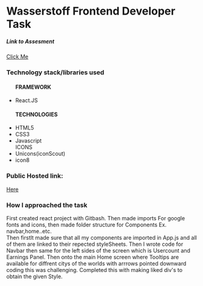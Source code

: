<h1>Wasserstoff Frontend Developer Task</h1>


<h5>Link to Assesment </h5>
<a href="https://wasseerstoff-frontend-developer-task-git-main-prasannaamale11.vercel.app/">Click Me</a>


<h3>Technology stack/libraries used</h3>

<ul>
<h4>FRAMEWORK</h4>
<li>React.JS</li>

<h4>TECHNOLOGIES</h4>
<li>HTML5</li>
<li>CSS3</li>
<li>Javascript</li>

</h4>ICONS</h4>
<li>Unicons(iconScout)</li>
<li>icon8</li>
</ul>

<h3>Public Hosted link:</h3>
<a href="https://wasseerstoff-frontend-developer-task-git-main-prasannaamale11.vercel.app/">Here</a>



<h3>How I approached the task</h3>
<p> First created react project with Gitbash. Then made imports For google fonts and icons, then made folder structure for Components Ex. navbar,home..etc. <br/>
Then firstlt made sure that all my components are imported in App.js and all of them are linked to their repected styleSheets. Then I wrote code for Navbar then same for  the left sides of the screen which is Usercount and Earnings Panel. Then onto the main Home screen where Tooltips are available for diffrent citys of the worlds with arrrows pointed downward coding this was challenging. Completed this with making liked div's to obtain the given Style.
</p>


